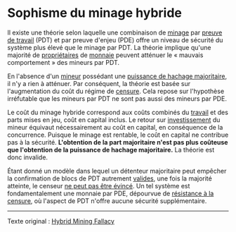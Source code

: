 Sophisme du minage hybride
==========================

Il existe une théorie selon laquelle une combinaison de [minage](ch101-glossary.md#mine) par [preuve de travail](ch101-glossary.md#preuve-de-travail) (PDT) et par preuve d'enjeu (PDE) offre un niveau de sécurité du système plus élevé que le minage par PDT. La théorie implique qu'une majorité de [propriétaires](ch101-glossary.md#propriétaire) de [monnaie](ch101-glossary.md#monnaie) peuvent atténuer le « mauvais comportement » des mineurs par PDT.

En l'absence d'un [mineur](ch101-glossary.md#mineur) possédant une [puissance de hachage majoritaire](ch101-glossary.md#puissance-de-hachage-majoritaire), il n'y a rien à atténuer. Par conséquent, la théorie est basée sur l'augmentation du coût du régime de [censure](ch101-glossary.md#censure). Cela repose sur l'hypothèse irréfutable que les mineurs par PDT ne sont pas aussi des mineurs par PDE.

Le coût du minage hybride correspond aux coûts combinés du [travail](ch101-glossary.md#travail) et des parts mises en jeu, coût en capital inclus. Le retour sur [investissement](ch101-glossary.md#prêter) du mineur équivaut nécessairement au coût en capital, en conséquence de la concurrence. Puisque le minage est rentable, le coût en capital ne contribue pas à la sécurité. **L'obtention de la part majoritaire n'est pas plus coûteuse que l'obtention de la puissance de hachage majoritaire.** La théorie est donc invalide.

Étant donné un modèle dans lequel un détenteur majoritaire peut empêcher la confirmation de blocs de PDT autrement [valides](ch101-glossary.md#validité), une fois la majorité atteinte, le censeur [ne peut pas être évincé](ch072-proof-of-stake-fallacy.md). Un tel système est fondamentalement une monnaie par PDE, dépourvue de [résistance à la censure](ch028-censorship-resistance-property.md), où l'aspect de PDT n'offre aucune sécurité supplémentaire.

---

Texte original : [Hybrid Mining Fallacy](https://github.com/libbitcoin/libbitcoin-system/wiki/Hybrid-Mining-Fallacy)